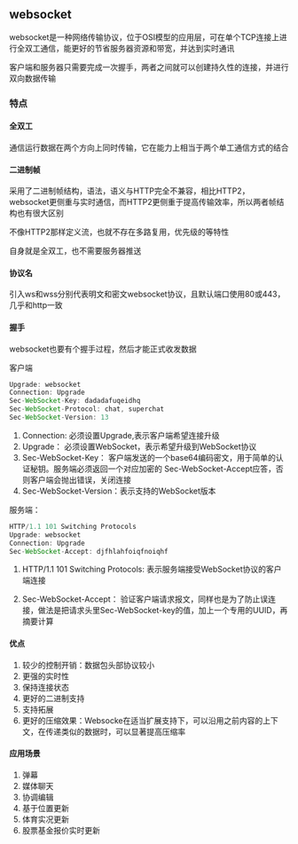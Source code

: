 ## websocket
websocket是一种网络传输协议，位于OSI模型的应用层，可在单个TCP连接上进行全双工通信，能更好的节省服务器资源和带宽，并达到实时通讯

客户端和服务器只需要完成一次握手，两者之间就可以创建持久性的连接，并进行双向数据传输

### 特点

#### 全双工
通信运行数据在两个方向上同时传输，它在能力上相当于两个单工通信方式的结合

#### 二进制帧
采用了二进制帧结构，语法，语义与HTTP完全不兼容，相比HTTP2，websocket更侧重与实时通信，而HTTP2更侧重于提高传输效率，所以两者帧结构也有很大区别

不像HTTP2那样定义流，也就不存在多路复用，优先级的等特性

自身就是全双工，也不需要服务器推送

#### 协议名
引入ws和wss分别代表明文和密文websocket协议，且默认端口使用80或443，几乎和http一致

#### 握手
websocket也要有个握手过程，然后才能正式收发数据

客户端

```javascript
Upgrade: websocket
Connection: Upgrade
Sec-WebSocket-Key: dadadafuqeidhq
Sec-WebSocket-Protocol: chat, superchat
Sec-WebSocket-Version: 13
```
1. Connection: 必须设置Upgrade,表示客户端希望连接升级
2. Upgrade： 必须设置WebSocket，表示希望升级到WebSocket协议
3. Sec-WebSocket-Key： 客户端发送的一个base64编码密文，用于简单的认证秘钥。服务端必须返回一个对应加密的 Sec-WebSocket-Accept应答，否则客户端会抛出错误，关闭连接
4. Sec-WebSocket-Version：表示支持的WebSocket版本

服务端：

```javascript
HTTP/1.1 101 Switching Protocols
Upgrade: websocket
Connection: Upgrade
Sec-WebSocket-Accept: djfhlahfoiqfnoiqhf
```
1. HTTP/1.1 101 Switching Protocols: 表示服务端接受WebSocket协议的客户端连接

2. Sec-WebSocket-Accept： 验证客户端请求报文，同样也是为了防止误连接，做法是把请求头里Sec-WebSocket-key的值，加上一个专用的UUID，再摘要计算

#### 优点
1. 较少的控制开销：数据包头部协议较小
2. 更强的实时性
3. 保持连接状态
4. 更好的二进制支持
5. 支持拓展
6. 更好的压缩效果：Websocke在适当扩展支持下，可以沿用之前内容的上下文，在传递类似的数据时，可以显著提高压缩率

#### 应用场景
1. 弹幕
2. 媒体聊天
3. 协调编辑
4. 基于位置更新
5. 体育实况更新
6. 股票基金报价实时更新


